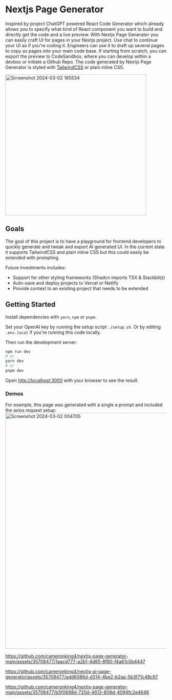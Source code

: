 # Nextjs Page Generator
Inspired by project ChatGPT powered React Code Generator which already allows you to specify what kind of React component you want to build and directly get the code and a live preview. 
With Nextjs Page Generator you can easily craft UI for pages in your Nextjs project. Use chat to continue your UI as if you're coding it. Engineers can use it to draft up several pages to copy as pages into your main code base. If starting from scratch, you can export the preview to CodeSandbox, where you can develop within a devbox or initiate a Github Repo. The code generated by Nextjs Page Generator is styled with [TailwindCSS](https://tailwindcss.com/) or plain inline CSS.

<img width="440" alt="Screenshot 2024-03-02 165534" src="https://github.com/cameronking4/nextjs-ai-page-generator/assets/35708477/c5e3743b-1bd0-4b90-9bb8-c7f0f149abe8">

## Goals

The goal of this project is to have a playground for frontend developers to quickly generate and tweak and export AI generated UI. In the current state it supports TailwindCSS and plain inline CSS but this could easily be extended with prompting.

Future investments includes:
- Support for other styling frameworks (Shadcn imports TSX & Stackblitz)
- Auto-save and deploy projects to Vercel or Netlify
- Provide context to an existing project that needs to be extended

## Getting Started

Install dependencies with `yarn`, `npm` or `pnpm`.


Set your OpenAI key by running the setup script `./setup.sh`. 
Or by editing `.env.local` if you're running this code locally.

Then run the development server:

```bash
npm run dev
# or
yarn dev
# or
pnpm dev
```
Open [http://localhost:3000](http://localhost:3000) with your browser to see the result.

### Demos
For example, this page was generated with a single a prompt and included the axios request setup:
<img width="736" alt="Screenshot 2024-03-02 004705" src="https://github.com/cameronking4/nextjs-ai-page-generator/assets/35708477/7d571f3b-771a-4828-b9e6-1d1a854e481a">

https://github.com/cameronking4/nextjs-page-generator-main/assets/35708477/1aacd777-a2b1-4d85-8f90-f4a61c0b4447

https://github.com/cameronking4/nextjs-ai-page-generator/assets/35708477/add6086d-d314-4be2-b2aa-5b3f71c48c97

https://github.com/cameronking4/nextjs-page-generator-main/assets/35708477/b5f0698d-720d-4613-809d-4094fc2e4646


